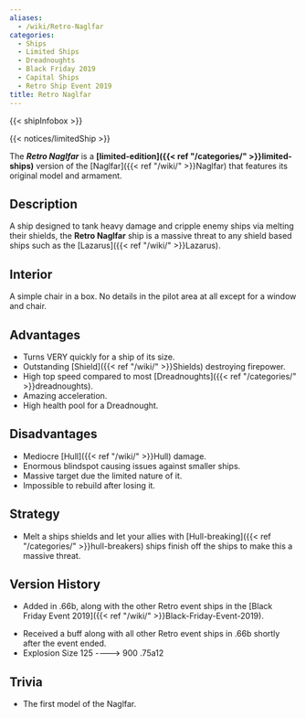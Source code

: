 ```yaml
---
aliases:
  - /wiki/Retro-Naglfar
categories:
  - Ships
  - Limited Ships
  - Dreadnoughts
  - Black Friday 2019
  - Capital Ships
  - Retro Ship Event 2019
title: Retro Naglfar
---
```


{{< shipInfobox >}}

{{< notices/limitedShip >}}

The **_Retro Naglfar_** is a **[limited-edition]({{< ref "/categories/" >}}limited-ships)** version of the [Naglfar]({{< ref "/wiki/" >}}Naglfar) that features its original model and armament.

## Description

A ship designed to tank heavy damage and cripple enemy ships via melting their shields, the **Retro Naglfar** ship is a massive threat to any shield based ships such as the [Lazarus]({{< ref "/wiki/" >}}Lazarus).

## Interior

A simple chair in a box. No details in the pilot area at all except for a window and chair.

## Advantages

- Turns VERY quickly for a ship of its size.
- Outstanding [Shield]({{< ref "/wiki/" >}}Shields) destroying firepower.
- High top speed compared to most [Dreadnoughts]({{< ref "/categories/" >}}dreadnoughts).
- Amazing acceleration.
- High health pool for a Dreadnought.

## Disadvantages

- Mediocre [Hull]({{< ref "/wiki/" >}}Hull) damage.
- Enormous blindspot causing issues against smaller ships.
- Massive target due the limited nature of it.
- Impossible to rebuild after losing it.

## Strategy

- Melt a ships shields and let your allies with [Hull-breaking]({{< ref "/categories/" >}}hull-breakers) ships finish off the ships to make this a massive threat.

## Version History

- Added in .66b, along with the other Retro event ships in the [Black Friday Event 2019]({{< ref "/wiki/" >}}Black-Friday-Event-2019).

<!-- -->

- Received a buff along with all other Retro event ships in .66b shortly after the event ended.
- Explosion Size 125 ----> 900 .75a12

## Trivia

- The first model of the Naglfar.
